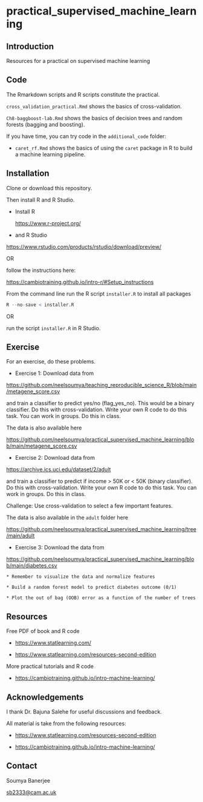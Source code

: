 # practical_supervised_machine_learning

## Introduction

Resources for a practical on supervised machine learning


## Code

The Rmarkdown scripts and R scripts constitute the practical.

`cross_validation_practical.Rmd` shows the basics of cross-validation.

`Ch8-baggboost-lab.Rmd` shows the basics of decision trees and random forests (bagging and boosting).

If you have time, you can try code in the `additional_code` folder:

* `caret_rf.Rmd` shows the basics of using the `caret` package in R to build a machine learning pipeline.

## Installation

Clone or download this repository. 

Then install R and R Studio. 

* Install R

    https://www.r-project.org/

* and R Studio

https://www.rstudio.com/products/rstudio/download/preview/

OR

follow the instructions here:

https://cambiotraining.github.io/intro-r/#Setup_instructions

From the command line run the R script `installer.R` to install all packages

```R
R --no-save < installer.R
```

OR

run the script `installer.R` in R Studio.


## Exercise

For an exercise, do these problems.

* Exercise 1: Download data from

https://github.com/neelsoumya/teaching_reproducible_science_R/blob/main/metagene_score.csv

and train a classifier to predict yes/no (flag_yes_no). This would be a binary classifier. Do this with cross-validation. Write your own R code to do this task. You can work in groups. Do this in class.

The data is also available here

https://github.com/neelsoumya/practical_supervised_machine_learning/blob/main/metagene_score.csv

* Exercise 2: Download data from

https://archive.ics.uci.edu/dataset/2/adult

and train a classifier to predict if income > 50K or < 50K (binary classifier). Do this with cross-validation.  Write your own R code to do this task. You can work in groups. Do this in class.

Challenge: Use cross-validation to select a few important features.

The data is also available in the `adult` folder here

https://github.com/neelsoumya/practical_supervised_machine_learning/tree/main/adult


* Exercise 3: Download the data from

https://github.com/neelsoumya/practical_supervised_machine_learning/blob/main/diabetes.csv


    * Remember to visualize the data and normalize features

    * Build a random forest model to predict diabetes outcome (0/1)

    * Plot the out of bag (OOB) error as a function of the number of trees

<!--Solutions are in the `solutions` directory.-->

## Resources

Free PDF of book and R code 

* https://www.statlearning.com/

* https://www.statlearning.com/resources-second-edition


More practical tutorials and R code

* https://cambiotraining.github.io/intro-machine-learning/


## Acknowledgements

I thank Dr. Bajuna Salehe for useful discussions and feedback.

All material is take from the following resources:

* https://www.statlearning.com/resources-second-edition

* https://cambiotraining.github.io/intro-machine-learning/



## Contact

Soumya Banerjee

sb2333@cam.ac.uk

